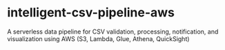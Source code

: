 # intelligent-csv-pipeline-aws
A serverless data pipeline for CSV validation, processing, notification, and visualization using AWS (S3, Lambda, Glue, Athena, QuickSight)
